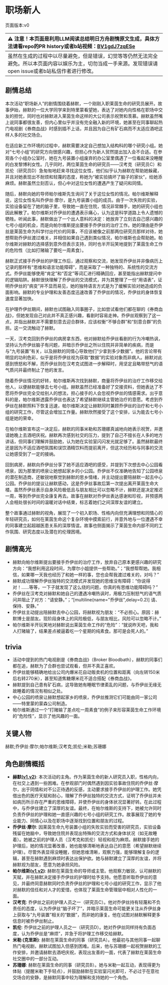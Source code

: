 # 职场新人
页面版本:v0
 

| :warning: 注意！本页面是利用LLM阅读总结明日方舟剧情原文生成，具体方法请看repo的PR history或者b站视频：[BV1gdJ7zqESe](https://www.bilibili.com/video/BV1gdJ7zqESe/)         |
|:----------------------------|
| 虽然在生成的过程中以尽量避免，但是错误，幻觉等等仍然无法完全避免。所以本页面内容以娱乐为主，切勿当成一手来源。发现错误请open issue或者b站私信作者进行修改。|



## 剧情总结
本次活动“职场新人”的剧情围绕着赫默，一个刚刚入职莱茵生命的研究员展开。故事伊始，赫默的一位大学同学来到特里蒙看望她，表达了对她内向性格在职场中交友的担忧，同时也对赫默进入莱茵生命这样的大公司表示祝贺和羡慕。赫默虽然嘴上说同事都很友善，但内心里似乎并没有完全融入新的环境，她甚至在同事聊起热门电视剧《券商血战》时感到插不上话，并且因为自己有矿石病而不太适应酒吧这样人多的社交场合。

在适应新工作环境的过程中，赫默需要决定自己想加入结构科的哪个研究小组。她对“七号小组”的研究方向很感兴趣，但担心作为新人贸然提出加入会不合适。在参观各个小组办公室时，她在九号装置小组废弃的办公室里偶遇了一位看起来没睡醒的白发黎博利女性。几乎同时，两位莱茵生命的研究员——汉考克（研究员C）和凯伦（研究员D）急匆匆地赶来寻找这位女性，他们似乎认为赫默在帮助她躲藏，并且对她表现出不耐烦和轻蔑的态度，称她为“被实验搞坏了脑子的家伙”，给她添麻烦。赫默虽然立刻否认，但心中对这位女性的遭遇产生了疑问和同情。

随后，赫默向她的导师帕尔维斯先生询问了关于这位女性的情况。帕尔维斯解释说，这位女性名叫乔伊丝·摩尔，是九号装置小组的成员。由于一次失败的实验，实验设备留在了她的脑子里，导致她一直在住院，情况非常棘手，她的研究小组也因此解散了。帕尔维斯对乔伊丝的遭遇表示痛心，认为这是科学道路上令人遗憾的牺牲。听闻此事，赫默做出了一个出人意料的决定：她放弃了立刻去自己感兴趣的七号小组的机会，而是向帕尔维斯提出要接手乔伊丝的治疗工作。她的理由是乔伊丝是莱茵生命为科学付出代价的同事，不应该被像之前那两位研究员那样对待，她想帮助乔伊丝渡过难关，并相信如果自己遇到类似情况，帕尔维斯也会帮助她。帕尔维斯对赫默的选择感到意外但表示支持，同时也半开玩笑地提到了莱茵生命工作的危险性（比如打赌输了要吃一周素食）。

赫默正式接手乔伊丝的护理工作后，通过观察和交流，她发现乔伊丝并非像病历上记录的那样有“思维和语言功能障碍”，而是采取了一种独特的、系统性的交流方式。乔伊丝能够使用“肯定”和“否定”等词汇进行精确回应，甚至能指出赫默提问中的逻辑陷阱。赫默很快理解了乔伊丝的交流模式，并为其整理了一份“用语表”，证明乔伊丝的“病变”并不显而易见，她的独特语言方式是为了缓解实验对她造成的负面影响。赫默的专业护理和友善态度迅速改善了乔伊丝的情况，乔伊丝的身体恢复速度显著加快。

在护理乔伊丝期间，赫默也试图融入同事圈子，比如尝试看他们都在聊的《券商血战》，但她发现自己对此并不真正感兴趣，看剧时容易走神。乔伊丝观察到了这一点，并指出赫默并不需要刻意去迎合群体，应该权衡“不够合群”和“刻意合群”的负担。这一交流触动了赫默。

一天，汉考克回到乔伊丝的病房拿东西，他对赫默给乔伊丝看剧的行为冷嘲热讽，坚持认为乔伊丝脑子有问题，并暗示乔伊丝之所以住院并非简单的疾病，而是与“九号装置”有关，以及赫默的同情心导致他们“少拿到多少数据”。他的言论带有明显的功利色彩，似乎是将乔伊丝视为获取“数据”的实验对象而非病人。赫默对此感到愤怒和不解，而乔伊丝则在汉考克试图进一步解释时，用坚定且略带怒气的语气质问并最终制止了他的发言。

随着乔伊丝情况的好转，帕尔维斯再次找到赫默，商量将乔伊丝的治疗工作移交给他人，以便赫默能够去七号小组。赫默虽然已经准备好了交接资料，但她表达了不愿将乔伊丝完全交给别人的想法，担心接手的人会忽视乔伊丝的情感需求。出乎意料的是，帕尔维斯透露乔伊丝也表达了希望赫默继续主管她治疗的意愿。考虑到乔伊丝在赫默照料下恢复迅速，帕尔维斯决定让赫默同时兼顾乔伊丝的治疗和七号小组的研究工作，尽管这会增加工作量。赫默欣然接受了这个安排，认为能去七号小组是她的荣幸。

在帕尔维斯宣布这一决定后，赫默的同事米勒和苏珊娜真诚地向她表示祝贺，并邀请她晚上去酒吧庆祝。赫默再次感到社交的压力，提到了自己不擅长在人多的地方讲话，但同事们理解并鼓励她，认为她在实验室闪闪发光就足够了。虽然赫默最终还是因为不适应酒吧氛围和误饮酒精饮料而提前离开，但这次经历和与同事的交流让她感受到了一定的接纳。

回到病房，赫默向乔伊丝分享了她不适应酒吧的感受，并提到下次想去中心公园看喷泉，因为那里的喷泉让她想起家乡的小公园。乔伊丝不仅准确地告知了公园喷泉的潜在制造商，还敏锐地察觉到赫默的思乡情绪，并主动提出要陪赫默一起去中心公园。乔伊丝的提议让赫默感动，这是乔伊丝事故后第一次提出离开莱茵生命大楼。虽然乔伊丝表示自身风险极低且与朋友相比可以忽略不计，赫默还是决定推迟一周，等到乔伊丝完全康复再去。故事在赫默对乔伊丝表达感谢和珍视，并预感两人会相处很长时间的温暖对话中结束，标志着她们之间深厚友谊的建立。

整个故事通过赫默的视角，展现了一个初入职场、性格内向但充满理想和同情心的年轻研究员，如何在莱茵生命这个复杂环境中摸索前行，并意外地与一位遭遇不幸的同事建立起超越医患关系的深厚情谊。故事也侧面揭示了莱茵生命内部不同的工作氛围、研究态度以及潜在的伦理困境。
## 剧情高光
*   赫默向帕尔维斯提出要接手乔伊丝的治疗工作，放弃自己原本更感兴趣的研究方向：“我想利用这段时间，为摩尔小姐提供一些帮助。”；“我想帮帮她。我相信，如果哪一天我也经历了和她一样的事，您也会帮我渡过难关的，对吗？”
*   赫默成功理解乔伊丝独特的交流模式并发现她的思维没有障碍：“你说得对！......等等，一下子就发现了这么绕的问题，你真的有思维功能障碍吗？”
*   乔伊丝在汉考克对赫默和她自己的遭遇冷嘲热讽时，用极力压制怒气的语气质问并阻止了对方：“请安静。”；“[multiline(name="乔伊丝",delay=0.2)] 请、保持、安静。”
*   乔伊丝主动提出陪赫默去中心公园，将赫默视为朋友：“不必担心。原因：赫默博士是朋友。现阶段身体上的风险极低，与朋友相比，风险可以忽略不计。”
*   帕尔维斯半开玩笑地对赫默说出莱茵生命工作的“危险”：“就说昨天吧，我和人打赌输了，结果差点被逼着吃一个星期的纯素食。那可是会死人的。”
## trivia
*   活动中提到的热门电视剧是《券商血战》（Broker Bloodbath），赫默的同事们都在追，赫默为了合群也尝试观看，但并不真正喜欢。
*   乔伊丝能够精确地给出公司内爆米花自动贩卖机的位置和距离（向左转150米后右转270米），甚至知道焦糖爆米花不适合搭配《券商血战》。
*   赫默提到自己患有矿石病，这导致她有睡眠节律紊乱的问题，与乔伊丝无缘无故睡着的情况有相似之处。
*   中心公园的喷泉让赫默想起家乡的喷泉，乔伊丝推测它们可能由同一家公司——特里蒙的蒙森公司制造。
*   帕尔维斯通过一个“打赌输了差点吃一周素食”的例子来形容莱茵生命工作环境的“危险性”，显示了他风趣的一面。
## 关键人物
赫默;乔伊丝·摩尔;帕尔维斯;汉考克;凯伦;米勒;苏珊娜
## 角色剧情概括
-   **赫默([v1](../chars/char_108_silent.md),[v2](../char_v3/char_108_silent.md))**: 本次活动的主角。作为莱茵生命的新人研究员入职，性格内向，在社交上遇到一些困难。在参观部门时偶然遇到因实验事故住院的乔伊丝·摩尔，出于同情和对不公正待遇的反感，主动要求接手乔伊丝的护理工作。她凭借出色的医疗天赋和耐心，理解了乔伊丝独特的交流方式，证明了乔伊丝并未如病历所示存在严重的思维障碍，并使乔伊丝的身体状况显著好转。在此过程中，与乔伊丝建立了深厚的友谊。最终，在帕尔维斯的支持下，她被允许同时负责乔伊丝的护理和她一直感兴趣的七号小组的研究工作。故事展现了她的专业能力、同情心以及在职场中逐渐找到位置和朋友的过程。
-   **乔伊丝·摩尔**: 因莱茵生命九号装置小组的失败实验而受害的研究员，实验设备残留在她脑中，导致她住院并表现出特殊的交流方式和身体状况（如无故睡着）。她被之前的护理人员（汉考克和凯伦）轻视和视为麻烦。赫默接手她的护理后，她的情况显著改善，她也能够清晰地表达自己的意愿（希望赫默继续护理）。尽管外表显得没睡醒，但她思维清晰，观察力强，能够理解复杂的逻辑，甚至在赫默遇到麻烦时表达出保护欲。她与赫默建立了深厚的友谊，并将赫默视为朋友，愿意为她承担风险。
-   **帕尔维斯([v1](../chars/extended_char_pa_er_wei_si.md),[v2](../char_v3/extended_char_pa_er_wei_si.md))**: 赫默在莱茵生命的导师或主管。他观察力敏锐，认可赫默的天赋，并在赫默决定接手乔伊丝的护理时给予支持。他愿意听取乔伊丝的意见，并最终同意赫默同时负责乔伊丝的护理和七号小组的研究工作，显示了他对赫默的信任和对人才的爱惜，也体现了莱茵生命管理层中相对人性化的一面。
-   **汉考克**: 乔伊丝之前的护理人员之一（研究员C）。他对乔伊丝持有轻蔑和不负责任的态度，认为乔伊丝“脑子坏了”，并暗示莱茵生命可能更关注从乔伊丝身上获取与“九号装置”相关的“数据”，而非她的康复。他在试图对赫默解释更多信息时被乔伊丝制止。
-   **凯伦**: 乔伊丝之前的护理人员之一（研究员D）。她对乔伊丝同样持有负面态度，认为乔伊丝是“麻烦”，并急于将护理工作移交给赫默。
-   **米勒 (克里斯)**: 赫默在莱茵生命的同事（研究员A）。他最初与其他同事一起聊热门电视剧，赫默试图加入但感到困难。后来，他与苏珊娜一起祝贺赫默的工作安排，并邀请赫默去酒吧庆祝，表现出友善的一面，代表了赫默在莱茵生命社交圈中的一部分互动。
-   **苏珊娜**: 赫默在莱茵生命的同事（研究员B）。她与米勒一起互动，表现得更为体贴（提醒米勒下手轻点），并鼓励赫默在实验室闪光即可，不必过于在意社交场合的安静，是赫默同事中较为理解和支持她的一个角色。